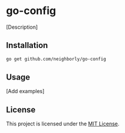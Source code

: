 # go-config

[Description]


## Installation

```sh
go get github.com/neighborly/go-config
```

## Usage

[Add examples]


## License

This project is licensed under the [MIT License](LICENSE.md).
